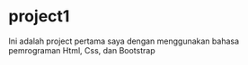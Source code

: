 # project1
Ini adalah project pertama saya dengan menggunakan bahasa pemrograman Html, Css, dan Bootstrap
